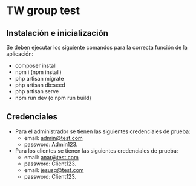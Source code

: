 # TW group test
##  Instalación e inicialización

Se deben ejecutar los siguiente comandos para la correcta función de la aplicación:

- composer install
- npm i (npm install)
- php artisan migrate
- php artisan db:seed
- php artisan serve
- npm run dev (o npm run build)

## Credenciales

- Para el administrador se tienen las siguientes credenciales de prueba: 
	- email: admin@test.com 
	- password: Admin123.
- Para los clientes se tienen las siguientes credenciales de prueba: 
	- email: anar@test.com 
	- password: Client123.
	- email: jesusg@test.com
	- password: Client123.